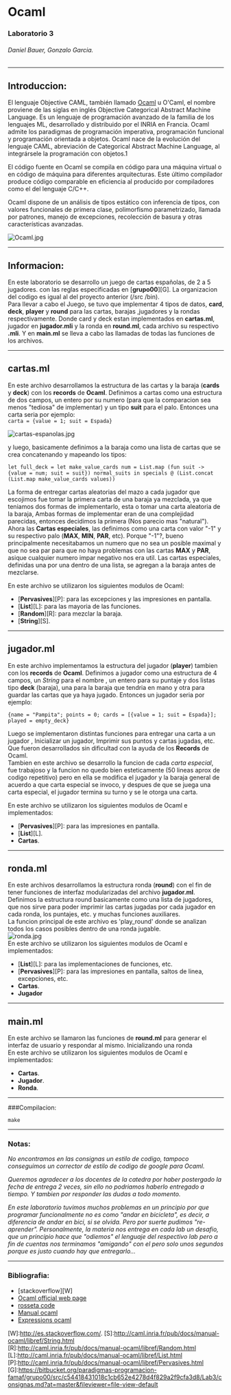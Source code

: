 # **Ocaml**

### Laboratorio 3   
###### Daniel Bauer, Gonzalo Garcia.   
---
## Introduccion:

El lenguaje Objective CAML, también llamado [Ocaml][O] u O'Caml, el nombre proviene de las siglas en inglés Objective Categorical Abstract Machine Language. Es un lenguaje de programación avanzado de la familia de los lenguajes ML, desarrollado y distribuido por el INRIA en Francia. Ocaml admite los paradigmas de programación imperativa, programación funcional y programación orientada a objetos.
Ocaml nace de la evolución del lenguaje CAML, abreviación de Categorical Abstract Machine Language, al integrársele la programación con objetos.1

El código fuente en Ocaml se compila en código para una máquina virtual o en código de máquina para diferentes arquitecturas. Este último compilador produce código comparable en eficiencia al producido por compiladores como el del lenguaje C/C++.

Ocaml dispone de un análisis de tipos estático con inferencia de tipos, con valores funcionales de primera clase, polimorfismo parametrizado, llamada por patrones, manejo de excepciones, recolección de basura y otras características avanzadas.

![Ocaml.jpg](https://bitbucket.org/repo/77n99n/images/554043533-Ocaml.jpg)

---
## Informacion:

En este laboratorio se desarrollo un juego de cartas españolas, de 2 a 5 jugadores. con las reglas especificadas en [**grupo00**][G].
La organizacion del codigo es igual al del proyecto anterior (/src /bin).  
Para llevar a cabo el Juego, se tuvo que implementar 4 tipos de datos, **card**, **deck**, **player** y **round** para las cartas, barajas ,jugadores y la rondas respectivamente. Donde card y deck estan implementados en **cartas.ml**, jugador en **jugador.mli** y la ronda en **round.ml**, cada archivo su respectivo **.mli**. Y en **main.ml** se lleva a cabo las llamadas de todas las funciones de los archivos.

---
## cartas.ml

En este archivo desarrollamos la estructura de las cartas y la baraja (**cards** y **deck**) con los **records** de **Ocaml**. Definimos a cartas como una estructura de dos campos, un entero por su numero (para que la comparacion sea menos "tediosa" de implementar) y un tipo **suit** para el palo. Entonces una carta seria por ejemplo:   
`carta = {value = 1; suit = Espada}`   
     
![cartas-espanolas.jpg](https://bitbucket.org/repo/77n99n/images/2176868946-cartas-espanolas.jpg)
  
y luego, basicamente definimos a la baraja como una lista de cartas que se crea concatenando y mapeando los tipos:  
   
`let full_deck =
  let make_value_cards num =
    List.map (fun suit -> {value = num; suit = suit}) normal_suits
  in
  specials @ (List.concat (List.map make_value_cards values))
  `   
     
La forma de entregar cartas aleatorias del mazo a cada jugador que escojimos fue tomar la primera carta de una baraja ya mezclada, ya que teniamos dos formas de implementarlo, esta o tomar una carta aleatoria de la baraja, Ambas formas de implementar eran de una complejidad parecidas, entonces decidimos la primera (Nos parecio mas "natural").  
Ahora las **Cartas especiales**, las definimos como una carta con valor "-1" y su respectivo palo (**MAX**, **MIN**, **PAR**, etc). Porque "-1"?, bueno principalmente necesitabamos un numero que no sea un posible maximal y que no sea par para que no haya problemas con las cartas **MAX** y **PAR**, asique cualquier numero impar negativo nos era util. Las cartas especiales, definidas una por una dentro de una lista, se agregan a la baraja antes de mezclarse.  
  
En este archivo se utilizaron los siguientes modulos de Ocaml:     
 
 * [**Pervasives**][P]: para las excepciones y las impresiones en pantalla.
 * [**List**][L]: para las mayoria de las funciones.
 * [**Random**][R]: para mezclar la baraja. 
 * [**String**][S].
   
---
## jugador.ml  
  
En este archivo implementamos la estructura del jugador (**player**) tambien con los **records** de **Ocaml**. Definimos a jugador como una estructura de 4 campos, un *String* para el nombre , un entero para su puntaje y dos listas tipo **deck** (baraja), una para la baraja que tendria en mano y otra para guardar las cartas que ya haya jugado. Entonces un jugador seria por ejemplo:   
   
`{name = "Pampita"; points = 0; cards = [{value = 1; suit = Espada}]; played = empty_deck}`   
   
Luego se implementaron distintas funciones para entregar una carta a un jugador , Inicializar un jugador, Imprimir sus puntos y cartas jugadas, etc.  
Que fueron desarrollados sin dificultad con la ayuda de los **Records** de Ocaml.  
Tambien en este archivo se desarrollo la funcion de cada *carta especial*, fue trabajoso y la funcion no quedo bien esteticamente (50 lineas aprox de codigo repetitivo) pero en ella se modifica el jugador y la baraja general de acuerdo a que carta especial se invoco, y despues de que se juega una carta especial, el jugador termina su turno y se le otorga una carta. 
  
En este archivo se utilizaron los siguientes modulos de Ocaml e implementados:  

 * [**Pervasives**][P]: para las impresiones en pantalla.
 * [**List**][L].
 * **Cartas**.  
   
---
## ronda.ml   
  
En este archivos desarrollamos la estructura ronda (**round**) con el fin de tener funciones de interfaz modularizadas del archivo **jugador.ml**.  
Definimos la estructura round basicamente como una lista de jugadores, que nos sirve para poder imprimir las cartas jugadas por cada jugador en cada ronda, los puntajes, etc. y muchas funciones auxiliares.   
La funcion principal de este archivo es 'play_round' donde se analizan todos los casos posibles dentro de una ronda jugable.  
![ronda.jpg](https://bitbucket.org/repo/LLGjg7/images/3835112487-ronda.jpg)    
En este archivo se utilizaron los siguientes modulos de Ocaml e implementados:  

 * [**List**][L]: para las implementaciones de funciones, etc.
 * [**Pervasives**][P]: para las impresiones en pantalla, saltos de linea, excepciones, etc.
 * **Cartas**.
 * **Jugador** 
   
---
## main.ml  

En este archivo se llamaron las funciones de **round.ml** para generar el interfaz de usuario y respondar al mismo. Inicializando una ronda   
En este archivo se utilizaron los siguientes modulos de Ocaml e implementados:

 * **Cartas**.
 * **Jugador**.
 * **Ronda**.  

---
###Compilacion:
  
`make`

---
### **Notas:**
 
*No encontramos en las consignas un estilo de codigo, tampoco conseguimos un corrector de estilo de codigo de google para Ocaml.*    
     
*Queremos agradecer a los docentes de la catedra por haber postergado la fecha de entrega 2 veces, sin ello no podriamos haberlo entregado a tiempo. Y tambien por responder las dudas a todo momento.*

*En este laboratorio tuvimos muchos problemas en un principio por que programar funcionalmente no es como "andar en bicicleta", es decir, a diferencia de andar en bici, si se olvida. Pero por suerte pudimos "re-aprender". Personalmente, la materia nos entrega en cada lab un desafio, que un principio hace que "odiemos" el lenguaje del respectivo lab pero a fin de cuentas nos terminamos "amigando" con el pero solo unos segundos porque es justo cuando hay que entregarlo...*
   
---  
### **Bibliografia**:

 * [stackoverflow][W]
 * [Ocaml official web page][O]
 * [rosseta code][T]
 * [Manual ocaml][M]
 * [Expressions ocaml][E]





[E]:<http://caml.inria.fr/pub/docs/manual-ocaml/expr.html>
[M]:<http://caml.inria.fr/pub/docs/manual-ocaml/>
[T]:<http://rosettacode.org/wiki/Rosetta_Code>
[O]:<https://ocaml.org/>
[W]:<http://es.stackoverflow.com/>.
[S]:<http://caml.inria.fr/pub/docs/manual-ocaml/libref/String.html>  
[R]:<http://caml.inria.fr/pub/docs/manual-ocaml/libref/Random.html> 
[L]:<http://caml.inria.fr/pub/docs/manual-ocaml/libref/List.html>  
[P]:<http://caml.inria.fr/pub/docs/manual-ocaml/libref/Pervasives.html>
[G]:<https://bitbucket.org/paradigmas-programacion-famaf/grupo00/src/c54418431018c1cb652e4278d4f829a2f9cfa3d8/Lab3/consignas.md?at=master&fileviewer=file-view-default>









